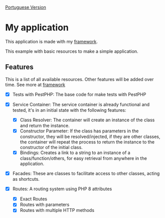 [Portuguese Version](https://github.com/skay1994/portifolio-my-application/blob/master/README_PT.md)

# My application

This application is made with my [framework](https://github.com/skay1994/portifolio-my-framework).

This example with basic resources to make a simple application.

## Features

This is a list of all available resources. Other features will be added over time. See more at [framework](https://github.com/skay1994/portifolio-my-framework)

- [x] Tests with PestPHP: The base code for make tests with PestPHP

- [x] Service Container: The service container is already functional and tested, it's in an initial state with the following features:
    - [x] Class Resolver: The container will create an instance of the class and return the instance.
    - [x] Constructor Parameter: If the class has parameters in the constructor, they will be resolved/injected, if they are other classes, the container will repeat the process to return the instance to the constructor of the initial class.
    - [x] Bindings: Creates a link to a string to an instance of a class/function/others, for easy retrieval from anywhere in the application.

- [x] Facades: These are classes to facilitate access to other classes, acting as shortcuts.

- [x] Routes: A routing system using PHP 8 attributes
    - [x] Exact Routes
    - [x] Routes with parameters
    - [x] Routes with multiple HTTP methods